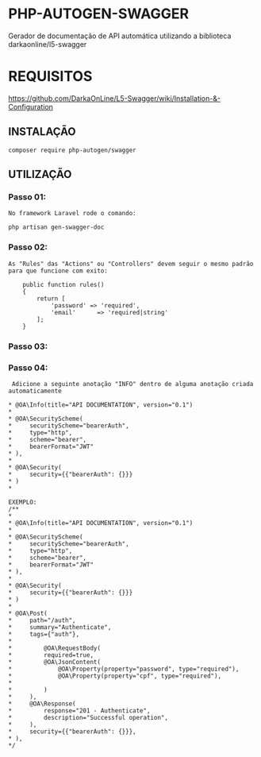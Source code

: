 # PHP-AUTOGEN-SWAGGER

Gerador de documentação de API automática utilizando a biblioteca darkaonline/l5-swagger

# REQUISITOS 
https://github.com/DarkaOnLine/L5-Swagger/wiki/Installation-&-Configuration

## INSTALAÇÃO

    composer require php-autogen/swagger

## UTILIZAÇÃO

### Passo 01:

    No framework Laravel rode o comando:

    php artisan gen-swagger-doc

### Passo 02:

    As "Rules" das "Actions" ou "Controllers" devem seguir o mesmo padrão para que funcione com exito:

        public function rules()
        {
            return [
                'password' => 'required',
                'email'      => 'required|string'
            ];
        }
### Passo 03:

    

### Passo 04:

     Adicione a seguinte anotação "INFO" dentro de alguma anotação criada automaticamente

    * @OA\Info(title="API DOCUMENTATION", version="0.1")
    *
    * @OA\SecurityScheme(
    *     securityScheme="bearerAuth",
    *     type="http",
    *     scheme="bearer",
    *     bearerFormat="JWT"
    * ),
    *
    * @OA\Security(
    *     security={{"bearerAuth": {}}}
    * )
    *

    EXEMPLO:
    /**
    *
    * @OA\Info(title="API DOCUMENTATION", version="0.1")
    *
    * @OA\SecurityScheme(
    *     securityScheme="bearerAuth",
    *     type="http",
    *     scheme="bearer",
    *     bearerFormat="JWT"
    * ),
    *
    * @OA\Security(
    *     security={{"bearerAuth": {}}}
    * )
    *
    * @OA\Post(
    *     path="/auth",
    *     summary="Authenticate",
    *     tags={"auth"},
    *
    *         @OA\RequestBody(
    *         required=true,
    *         @OA\JsonContent(
    *             @OA\Property(property="password", type="required"),
    *             @OA\Property(property="cpf", type="required"),
    *
    *         )
    *     ),
    *     @OA\Response(
    *         response="201 - Authenticate",
    *         description="Successful operation",
    *     ),
    *     security={{"bearerAuth": {}}},
    * ),
    */
